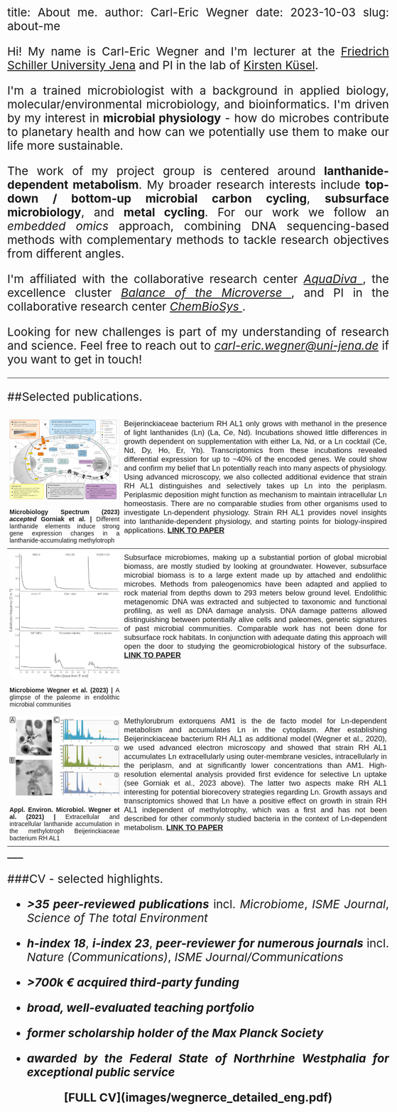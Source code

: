title: About me.
author: Carl-Eric Wegner
date: 2023-10-03
slug: about-me

<style>
body {
text-align: justify;
font-size: 1.625em}
</style>

Hi! My name is Carl-Eric Wegner and I'm lecturer at the [Friedrich Schiller University Jena](https:///www.uni-jena.de) and PI in the lab of [Kirsten Küsel](https://www.bio.uni-jena.de/en/kuesellab). 

I'm a trained microbiologist with a background in applied biology, molecular/environmental microbiology, and bioinformatics. I'm driven by my interest in **microbial physiology** - how do microbes contribute to planetary health and how can we potentially use them to make our life more sustainable.

The work of my project group is centered around **lanthanide-dependent metabolism**. My broader research interests include **top-down / bottom-up microbial carbon cycling**, **subsurface microbiology**, and **metal cycling**.  For our work we follow an _embedded omics_ approach, combining DNA sequencing-based methods with complementary methods to tackle research objectives from different angles.  

I'm affiliated with the collaborative research center [ _AquaDiva_ ](http://www.aquadiva.uni-jena.de/), the excellence cluster [ _Balance of the  Microverse_ ](https://www.microverse-cluster.de/en/), and PI in the collaborative research center [ _ChemBioSys_ ](https://chembiosys.de/en/).

Looking for new challenges is part of my understanding of research and science. Feel free to reach out to <i class="fa fa-envelope-open" aria-hidden="true"></i> [_carl-eric.wegner@uni-jena.de_](mailto:carl-eric.wegner@uni-jena.de) if you want to get in touch!

___

##Selected publications.
<div class="table-responsive">
<style type="text/css">
.tg  {border-collapse:collapse;border-spacing:0;margin:0px auto;}
.tg td{border-color:black;border-style:none;border-width:0px;font-family:Arial, sans-serif;font-size:14px;
  overflow:hidden;padding:10px 5px;word-break:normal;}
.tg th{border-color:black;border-style:none;border-width:0px;font-family:Arial, sans-serif;font-size:14px;
  font-weight:normal;overflow:hidden;padding:10px 5px;word-break:normal;}
.tg .tg-0lax{text-align:justify;vertical-align:top}
.tg .tg-73oq{border-color:#000000;text-align:justify;vertical-align:top}
</style>
<table class="tg">
<thead>
  <tr>
    <th class="tg-0lax" style="width:30%"><center><a href="https://www.biorxiv.org/content/10.1101/2023.03.06.530795v1" style="border:none !important;"><img src="images/gorniak_2023.jpg" alt="Gorniak et al., 2023" align="middle" style="width: 250px;"/></center></th>
    <th class="tg-73oq" rowspan="2"><span style="font-size:1.2em">Beijerinckiaceae bacterium RH AL1 only grows with methanol in the presence of light lanthanides (Ln) (La, Ce, Nd). Incubations showed little differences in growth dependent on supplementation with either La, Nd, or a Ln cocktail (Ce, Nd, Dy, Ho, Er, Yb). Transcriptomics from these incubations revealed differential expression for up to ~40% of the encoded genes. We could show and confirm my belief that Ln potentially reach into many aspects of physiology. Using advanced microscopy, we also collected additional evidence that strain RH AL1 distinguishes and selectively takes up Ln into the periplasm. Periplasmic deposition might function as mechanism to maintain intracellular Ln homeostasis. There are no comparable studies from other organisms used to investigate Ln-dependent physiology. Strain RH AL1 provides novel insights into lanthanide-dependent physiology, and starting points for biology-inspired applications. <i class="fa fa-hand-o-right" aria-hidden="true"></i> <a href="https://www.biorxiv.org/content/10.1101/2023.03.06.530795v1"><b>LINK TO PAPER</b></a></span></th>
  </tr>
  <tr>
    <th class="tg-0lax"><span style="font-weight:bold">Microbiology Spectrum (2023) <i>accepted</i> Gorniak et al. | </span>Different lanthanide elements induce strong gene expression changes in a lanthanide-accumulating methylotroph</th>
  </tr>
</thead>
<tbody>
  <tr>
    <td class="tg-0lax"><center><a href="https://doi.org/10.1186/s40168-023-01647-2" style="border:none !important;"><img src="images/wegner_2023.jpg" alt="Wegner et al., 2023" align="middle" style="width: 250px;"/></center></td>
    <th class="tg-73oq" rowspan="2"><span style="font-size:1.2em">Subsurface microbiomes, making up a substantial portion of global microbial biomass, are mostly studied by looking at groundwater. However, subsurface microbial biomass is to a large extent made up by attached and endolithic microbes. Methods from paleogenomics have been adapted and applied to rock material from depths down to 293 meters below ground level. Endolithic metagenomic DNA was extracted and subjected to taxonomic and functional profiling, as well as DNA damage analysis. DNA damage patterns allowed distinguishing between potentially alive cells and paleomes, genetic signatures of past microbial communities. Comparable work has not been done for subsurface rock habitats. In conjunction with adequate dating this approach will open the door to studying the geomicrobiological history of the subsurface. <i class="fa fa-hand-o-right" aria-hidden="true"></i> <a href="https://doi.org/10.1186/s40168-023-01647-2"><b>LINK TO PAPER</b></a></span></th>
  </tr>
  <tr>
    <td class="tg-0lax"><span style="font-weight:bold">Microbiome Wegner et al. (2023) | </span>A glimpse of the paleome in endolithic microbial communities</td>
  </tr>
  <tr>
    <th class="tg-0lax"><center><a href="https://dx.doi.org/10.1128/AEM.03144-20" style="border:none !important;"><img src="images/wegner_2021.jpg" alt="Wegner et al., 2020" align="middle" style="width: 250px;"/></center></th>
    <th class="tg-73oq" rowspan="2"><span style="font-size:1.2em">Methylorubrum extorquens AM1 is the de facto model for Ln-dependent metabolism and accumulates Ln in the cytoplasm. After establishing Beijerinckiaceae bacterium RH AL1 as additional model (Wegner et al., 2020), we used advanced electron microscopy and showed that strain RH AL1 accumulates Ln extracellularly using outer-membrane vesicles, intracellularly in the periplasm, and at significantly lower concentrations than AM1. High-resolution elemental analysis provided first evidence for selective Ln uptake (see Gorniak et al., 2023 above). The latter two aspects make RH AL1 interesting for potential biorecovery strategies regarding Ln. Growth assays and transcriptomics showed that Ln have a positive effect on growth in strain RH AL1 independent of methylotrophy, which was a first and has not been described for other commonly studied bacteria in the context of Ln-dependent metabolism. <i class="fa fa-hand-o-right" aria-hidden="true"></i> <a href="https://dx.doi.org/10.1128/AEM.03144-20"><b>LINK TO PAPER</b></a></span></th>
  </tr>
  <tr>
    <th class="tg-0lax"><span style="font-weight:bold">Appl. Environ. Microbiol. Wegner et al. (2021) | </span>Extracellular and intracellular lanthanide accumulation in the methylotroph Beijerinckiaceae bacterium RH AL1</th>
  </tr>
</tbody>
</table>
</div>
___

###CV - selected highlights.

* **_>35 peer-reviewed publications_** incl. _Microbiome_, _ISME Journal_, _Science of The total Environment_

* **_h-index 18_**, **_i-index 23_**, **_peer-reviewer for numerous journals_** incl. _Nature (Communications)_, _ISME Journal/Communications_

* **_>700k € acquired third-party funding_** 

* **_broad, well-evaluated teaching portfolio_** 

* **_former scholarship holder of the Max Planck Society_**

* **_awarded by the Federal State of Northrhine Westphalia for exceptional public service_**

<center><strong>[FULL CV](images/wegnerce_detailed_eng.pdf)</strong></center>
